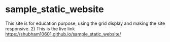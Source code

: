 # sample_static_website
This site is for education purpose, using the grid display and making the site responsive. 
2) This is the live link
https://shubham10601.github.io/sample_static_website/
